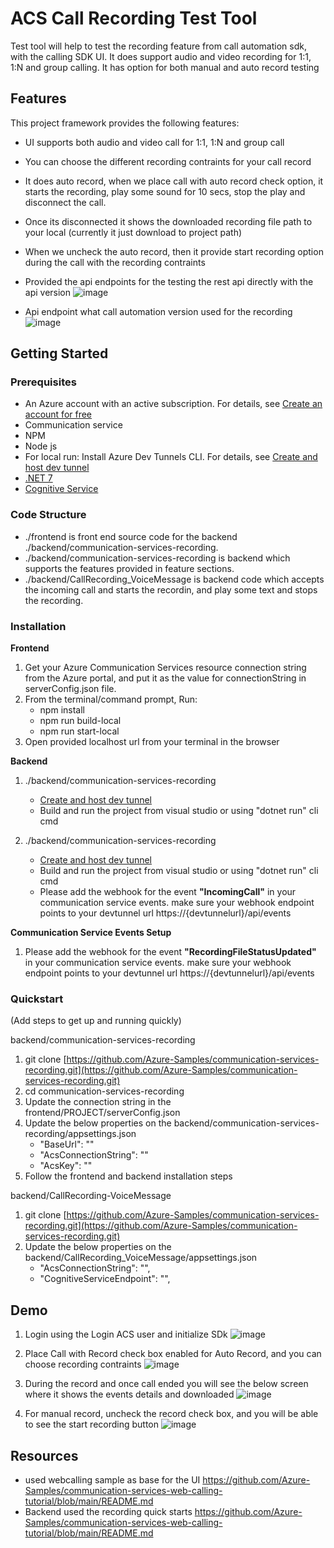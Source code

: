 # ACS Call Recording Test Tool

Test tool will help to test the recording feature from call automation sdk, with the calling SDK UI. It does support audio and video recording for 1:1, 1:N and group calling.
It has option for both manual and auto record testing

## Features

This project framework provides the following features:

* UI supports both audio and video call for 1:1, 1:N and group call
* You can choose the different recording contraints for your call record
* It does auto record, when we place call with auto record check option, it starts the recording, play some sound for 10 secs, stop the play and disconnect the call.
* Once its disconnected it shows the downloaded recording file path to your local (currently it just download to project path)
* When we uncheck the auto record, then it provide start recording option during the call with the recording contraints
* Provided the api endpoints for the testing the rest api directly with the api version
  ![image](https://github.com/Azure-Samples/communication-services-recording/assets/146493756/3cc34b48-b371-48b9-8e88-a187256fc0ef)

* Api endpoint what call automation version used for the recording
  ![image](https://github.com/Azure-Samples/communication-services-recording/assets/146493756/db2a4afc-cea4-4a8e-905b-2ba7da7e4ea2)


## Getting Started

### Prerequisites

* An Azure account with an active subscription. For details, see [Create an account for free](https://aka.ms/Mech-Azureaccount) 
* Communication service
* NPM
* Node js
* For local run: Install Azure Dev Tunnels CLI. For details, see [Create and host dev tunnel](https://learn.microsoft.com/en-us/azure/developer/dev-tunnels/get-started?tabs=windows)
* [.NET 7](https://dotnet.microsoft.com/download)
* [Cognitive Service ](https://learn.microsoft.com/en-us/azure/search/search-create-service-portal)

### Code Structure
* ./frontend is front end source code for the backend ./backend/communication-services-recording.
* ./backend/communication-services-recording is backend which supports the features provided in feature sections.
* ./backend/CallRecording_VoiceMessage is backend code which accepts the incoming call and starts the recordin, and play some text and stops the recording.

### Installation

**Frontend**
1. Get your Azure Communication Services resource connection string from the Azure portal, and put it as the value for connectionString in serverConfig.json file.
2. From the terminal/command prompt, Run:
   * npm install
   * npm run build-local
   * npm run start-local
4. Open provided localhost url from your terminal in the browser

**Backend**

  1. ./backend/communication-services-recording
     
      * [Create and host dev tunnel](https://learn.microsoft.com/en-us/azure/developer/dev-tunnels/get-started?tabs=windows)
      * Build and run the project from visual studio or using "dotnet run" cli cmd
    
  2. ./backend/communication-services-recording

      * [Create and host dev tunnel](https://learn.microsoft.com/en-us/azure/developer/dev-tunnels/get-started?tabs=windows)
      * Build and run the project from visual studio or using "dotnet run" cli cmd
      * Please add the webhook for the event **"IncomingCall"** in your communication service events. make sure your webhook endpoint points to your devtunnel url https://{devtunnelurl}/api/events

**Communication Service Events Setup**
1. Please add the webhook for the event **"RecordingFileStatusUpdated"** in your communication service events. make sure your webhook endpoint points to your devtunnel url https://{devtunnelurl}/api/events
### Quickstart
(Add steps to get up and running quickly)

backend/communication-services-recording

1. git clone [https://github.com/Azure-Samples/communication-services-recording.git](https://github.com/Azure-Samples/communication-services-recording.git)
2. cd communication-services-recording
3. Update the connection string in the frontend/PROJECT/serverConfig.json
4. Update the below properties on the backend/communication-services-recording/appsettings.json
    - "BaseUrl": "<your devtunnel url>"
    - "AcsConnectionString": "<your Azure communication service connectionstring>"
    - "AcsKey": "<your Azure communication service connectionstring>"
6. Follow the frontend and backend installation steps
   
backend/CallRecording-VoiceMessage

1. git clone [https://github.com/Azure-Samples/communication-services-recording.git](https://github.com/Azure-Samples/communication-services-recording.git)
2. Update the below properties on the backend/CallRecording_VoiceMessage/appsettings.json
   - "AcsConnectionString": "<your Azure communication service connectionstring>",
   - "CognitiveServiceEndpoint": "<your cognitive service endpoint>",  


## Demo

1. Login using the Login ACS user and initialize SDk
   ![image](https://github.com/Azure-Samples/communication-services-recording/assets/146493756/aebaca67-cbcc-4485-910e-bbe9c62d3858)

2. Place Call with Record check box enabled for Auto Record, and you can choose recording contraints
   ![image](https://github.com/Azure-Samples/communication-services-recording/assets/146493756/9e2fc59a-7795-4812-ae22-4c2183df47a0)
3. During the record and once call ended you will see the below screen where it shows the events details and downloaded
   ![image](https://github.com/Azure-Samples/communication-services-recording/assets/146493756/a0e1fcf2-c9b2-45a2-bb73-9ed9549ce42f)

4. For manual record, uncheck the record check box, and you will be able to see the start recording button
   ![image](https://github.com/Azure-Samples/communication-services-recording/assets/146493756/b83fe7b6-2578-4e9c-9217-fd99004a9b24)


## Resources

* used webcalling sample as base for the UI https://github.com/Azure-Samples/communication-services-web-calling-tutorial/blob/main/README.md
* Backend used the recording quick starts https://github.com/Azure-Samples/communication-services-web-calling-tutorial/blob/main/README.md

